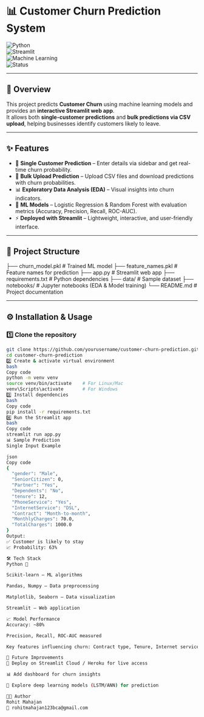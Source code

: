 # 📊 Customer Churn Prediction System  

![Python](https://img.shields.io/badge/Python-3.8%2B-blue)  
![Streamlit](https://img.shields.io/badge/Framework-Streamlit-ff4b4b)  
![Machine Learning](https://img.shields.io/badge/ML-ScikitLearn-green)  
![Status](https://img.shields.io/badge/Status-Completed-success)

---

## 🚀 Overview  
This project predicts **Customer Churn** using machine learning models and provides an **interactive Streamlit web app**.  
It allows both **single-customer predictions** and **bulk predictions via CSV upload**, helping businesses identify customers likely to leave.  

---

## ✨ Features  
- 🔎 **Single Customer Prediction** – Enter details via sidebar and get real-time churn probability.  
- 📂 **Bulk Upload Prediction** – Upload CSV files and download predictions with churn probabilities.  
- 📊 **Exploratory Data Analysis (EDA)** – Visual insights into churn indicators.  
- 🤖 **ML Models** – Logistic Regression & Random Forest with evaluation metrics (Accuracy, Precision, Recall, ROC-AUC).  
- ⚡ **Deployed with Streamlit** – Lightweight, interactive, and user-friendly interface.  

---

## 📂 Project Structure  
├── churn_model.pkl # Trained ML model
├── feature_names.pkl # Feature names for prediction
├── app.py # Streamlit web app
├── requirements.txt # Python dependencies
├── data/ # Sample dataset
├── notebooks/ # Jupyter notebooks (EDA & Model training)
└── README.md # Project documentation



---

## ⚙️ Installation & Usage  

### 1️⃣ Clone the repository  
```bash
git clone https://github.com/yourusername/customer-churn-prediction.git
cd customer-churn-prediction
2️⃣ Create & activate virtual environment
bash
Copy code
python -m venv venv
source venv/bin/activate    # For Linux/Mac
venv\Scripts\activate       # For Windows
3️⃣ Install dependencies
bash
Copy code
pip install -r requirements.txt
4️⃣ Run the Streamlit app
bash
Copy code
streamlit run app.py
📊 Sample Prediction
Single Input Example

json
Copy code
{
  "gender": "Male",
  "SeniorCitizen": 0,
  "Partner": "Yes",
  "Dependents": "No",
  "tenure": 12,
  "PhoneService": "Yes",
  "InternetService": "DSL",
  "Contract": "Month-to-month",
  "MonthlyCharges": 70.0,
  "TotalCharges": 1000.0
}
Output:
✅ Customer is likely to stay
📈 Probability: 63%

🛠️ Tech Stack
Python 🐍

Scikit-learn – ML algorithms

Pandas, Numpy – Data preprocessing

Matplotlib, Seaborn – Data visualization

Streamlit – Web application

📈 Model Performance
Accuracy: ~80%

Precision, Recall, ROC-AUC measured

Key features influencing churn: Contract type, Tenure, Internet service, Monthly charges

📌 Future Improvements
🔮 Deploy on Streamlit Cloud / Heroku for live access

📊 Add dashboard for churn insights

🧠 Explore deep learning models (LSTM/ANN) for prediction

👨‍💻 Author
Rohit Mahajan
📧 rohitmahajan123bca@gmail.com

